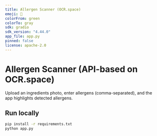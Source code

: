 ```yaml
---
title: Allergen Scanner (OCR.space)
emoji: 🥗
colorFrom: green
colorTo: gray
sdk: gradio
sdk_version: "4.44.0"
app_file: app.py
pinned: false
license: apache-2.0
---
```

# Allergen Scanner (API-based on OCR.space)

Upload an ingredients photo, enter allergens (comma-separated), and the app highlights detected allergens.

## Run locally
```bash
pip install -r requirements.txt
python app.py

